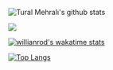 ![Tural Mehralı's github stats](https://github-readme-stats.vercel.app/api?username=turalmehrali&count_private=true&show_icons=true&theme=radical)

![](https://komarev.com/ghpvc/?username=turalmehrali)

[![willianrod's wakatime stats](https://github-readme-stats.vercel.app/api/wakatime?username=turalmehrali)](https://github.com/anuraghazra/github-readme-stats)

[![Top Langs](https://github-readme-stats.vercel.app/api/top-langs/?username=turalmehrali&layout=compact)](https://github.com/anuraghazra/github-readme-stats)

